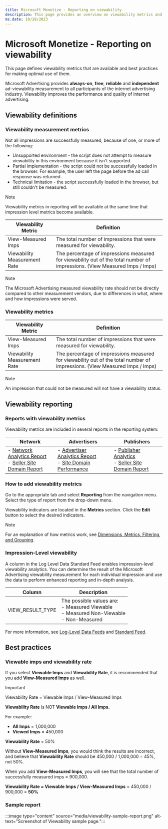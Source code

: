 ```yaml
---
title: Microsoft Monetize - Reporting on viewability
description: This page provides an overview on viewability metrics and best practices that you should follow while selecting viewable imps and viewability rate.
ms.date: 10/28/2023
---
```



# Microsoft Monetize - Reporting on viewability

This page defines viewability metrics that are available and best practices for making optimal use of them.

Microsoft Advertising provides **always-on**, **free**, **reliable** and **independent** ad-viewability measurement to all participants of the internet advertising industry. Viewability improves the performance and quality of internet advertising.

## Viewability definitions

### Viewability measurement metrics

Not all impressions are successfully measured, because of one, or more of the following:

- Unsupported environment - the script does not attempt to measure viewability in this environment because it isn't supported.
- Partial implementation - the script could not be successfully loaded in the browser. For example, the user left the page before the ad call response was returned.
- Technical limitation - the script successfully loaded in the browser, but still couldn't be measured.

> [!NOTE]
> Viewability metrics in reporting will be available at the same time that impression level metrics become available.

| Viewability Metric | Definition |
|--|--|
| View-Measured Imps | The total number of impressions that were measured for viewability. |
| Viewability Measurement Rate | The percentage of impressions measured for viewability out of the total number of impressions. (View Measured Imps / Imps) |

> [!NOTE]
> The Microsoft Advertising measured viewability rate should not be directly compared to other measurement vendors, due to differences in what, where and how impressions were served.

### Viewability metrics

| Viewability Metric | Definition |
|--|--|
| View-Measured Imps | The total number of impressions that were measured for viewability. |
| Viewability Measurement Rate | The percentage of impressions measured for viewability out of the total number of impressions. (View Measured Imps / Imps) |

> [!NOTE]
> An impression that could not be measured will not have a viewability status.

## Viewability reporting

### Reports with viewability metrics

Viewability metrics are included in several reports in the reporting system:

| Network | Advertisers | Publishers |
|--|--|--|
| - [Network Analytics Report](network-analytics-report.md)<br> - [Seller Site Domain Report](seller-site-domain-report.md) | - [Advertiser Analytics Report](advertiser-analytics-report.md)<br> - [Site Domain Performance](site-domain-performance.md) | - [Publisher Analytics](publisher-analytics.md)<br> - [Seller Site Domain Report](seller-site-domain-report.md) |

### How to add viewability metrics

Go to the appropriate tab and select **Reporting** from the navigation menu. Select the type of report from the drop-down menu.

Viewability indicators are located in the **Metrics** section. Click the **Edit** button to select the desired indicators.

> [!NOTE]
> For an explanation of how metrics work, see [Dimensions, Metrics, Filtering, and Grouping](dimensions-metrics-filtering-and-grouping.md).

### Impression-Level viewability

A column in the Log Level Data Standard Feed enables impression-level viewability analytics. You can determine the result of the Microsoft Advertising viewability measurement for each individual impression and use the data to perform enhanced reporting and in-depth analysis.

| Column | Description |
|--|--|
| VIEW_RESULT_TYPE | The possible values are:<br> - Measured Viewable<br> - Measured Non-Viewable<br> - Non-Measured |

For more information, see [Log-Level Data Feeds](../log-level-data/log-level-data-feeds.md) and [Standard Feed](../log-level-data/standard-feed.md).

## Best practices

### Viewable imps and viewability rate

If you select **Viewable Imps** and **Viewability Rate**, it is recommended that you add **View-Measured Imps** as well.

> [!IMPORTANT]
> Viewability Rate = Viewable Imps / View-Measured Imps

**Viewability Rate** is NOT **Viewable Imps / All Imps.**

For example:

- **All Imps** = 1,000,000
- **Viewed** **Imps** = 450,000

**Viewability Rate** = 50%

Without **View-Measured Imps**, you would think the results are incorrect, and believe that **Viewability Rate** should be 450,000 / 1,000,000 = 45%, not 50%.

When you add **View-Measured Imps**, you will see that the total number of successfully measured imps = 900,000.

**Viewability Rate = Viewable Imps / View-Measured Imps** = 450,000 / 900,000 = **50%**

### Sample report

:::image type="content" source="media/viewability-sample-report.png" alt-text="Screenshot of Viewability sample page.":::

